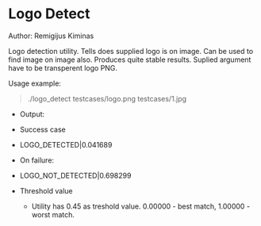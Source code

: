 Logo Detect
==========
Author: Remigijus Kiminas



Logo detection utility. Tells does supplied logo is on image. Can be used to find image on image also. Produces quite stable results. Suplied argument have to be transperent logo PNG.

Usage example:
> ./logo_detect testcases/logo.png testcases/1.jpg

 * Output:
  * Success case
  * LOGO_DETECTED|0.041689
  * On failure:
  * LOGO_NOT_DETECTED|0.698299



 * Threshold value
   * Utility has 0.45 as treshold value. 0.00000 - best match, 1.00000 - worst match.
